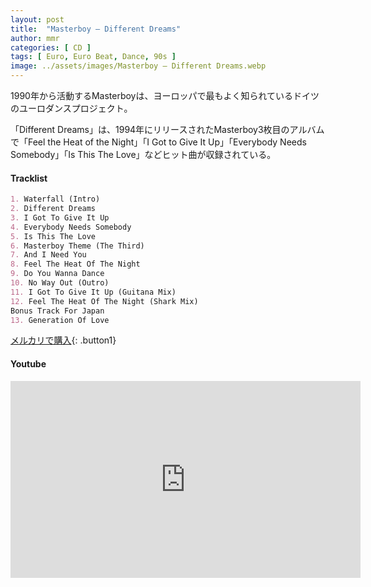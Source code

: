 ```yaml
---
layout: post
title:  "Masterboy – Different Dreams"
author: mmr
categories: [ CD ]
tags: [ Euro, Euro Beat, Dance, 90s ]
image: ../assets/images/Masterboy – Different Dreams.webp
---
```


1990年から活動するMasterboyは、ヨーロッパで最もよく知られているドイツのユーロダンスプロジェクト。

「Different Dreams」は、1994年にリリースされたMasterboy3枚目のアルバムで「Feel the Heat of the Night」「I Got to Give It Up」「Everybody Needs Somebody」「Is This The Love」などヒット曲が収録されている。

#### Tracklist
```md
1. Waterfall (Intro)
2. Different Dreams
3. I Got To Give It Up
4. Everybody Needs Somebody
5. Is This The Love
6. Masterboy Theme (The Third)
7. And I Need You
8. Feel The Heat Of The Night
9. Do You Wanna Dance
10. No Way Out (Outro)
11. I Got To Give It Up (Guitana Mix)
12. Feel The Heat Of The Night (Shark Mix)
Bonus Track For Japan
13. Generation Of Love
```

[メルカリで購入](https://jp.mercari.com/item/m79586502927?afid=6142608987){: .button1}

#### Youtube 
<iframe width="560" height="315" src="https://www.youtube.com/embed/otQl3yk2Nz8?si=PNCCy9WRGI5YV6FS" title="YouTube video player" frameborder="0" allow="accelerometer; autoplay; clipboard-write; encrypted-media; gyroscope; picture-in-picture; web-share" referrerpolicy="strict-origin-when-cross-origin" allowfullscreen></iframe>